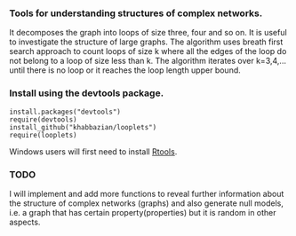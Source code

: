 
### Tools for understanding structures of complex networks. 
It decomposes the graph into loops of size three, four and so on. It is useful to investigate the structure of large graphs. The algorithm uses breath first search approach to count loops of size k where all the edges of the loop do not belong to a loop of size less than k. The algorithm iterates over k=3,4,... until there is no loop or it reaches the loop length upper bound.

### Install using the devtools package.
```
install.packages("devtools")
require(devtools)
install_github("khabbazian/looplets")
require(looplets)
```
Windows users will first need to install [Rtools](https://cran.r-project.org/bin/windows/Rtools/).

### TODO
I will implement and add more functions to reveal further information about the structure of complex networks (graphs) and also generate null models, i.e. a graph that has certain property(properties) but it is random in other aspects. 
